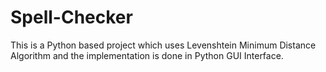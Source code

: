 # Spell-Checker
This is a Python based project which uses Levenshtein Minimum Distance Algorithm and the implementation is done in Python GUI Interface.
